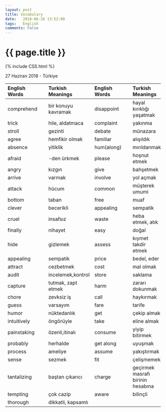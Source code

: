 ```yaml
---
layout: post
title: Vocabulary
date:   2018-06-26 13:52:00
tags:   English
comments: False
---
```


{{ page.title }}
================
{% include CSS.html %}

<p class="meta">27 Haziran 2018 - Türkiye</p>

| English Words |   | Turkish Meanings    | English Words |   | Turkish Meanings                  |
|:--------------|:--|:--------------------|:--------------|:--|:----------------------------------|
| comprehend    |   | bir konuyu kavramak | disappoint    |   | hayal kırıklığı yaşatmak          |
| trick         |   | hile, aldatmaca     | complaint     |   | yakınma                           |
| stroll        |   | gezinti             | debate        |   | münazara                          |
| agree         |   | hemfikir olmak      | familiar      |   | alışıldık                         |
| absence       |   | yitiklik            | hum(along)    |   | mırıldanmak                       |
| afraid        |   | -den ürkmek         | please        |   | hoşnut etmek                      |
| angry         |   | kızgın              | give          |   | bahşetmek                         |
| arrive        |   | varmak              | involve       |   | yol açmak                         |
| attack        |   | hücum               | common        |   | müşterek umumi                    |
| bottom        |   | taban               | free          |   | muaf                              |
| clever        |   | becerikli           | appealing     |   | sempatik                          |
| cruel         |   | insafsız            | waste         |   | heba etmek, atık                  |
| finally       |   | nihayet             | easy          |   | doğal                             |
| hide          |   | gizlemek            | assess        |   | kıymet takdir etmek               |
| appealing     |   | sempatik            | price         |   | bedel, eder                       |
| attract       |   | cezbetmek           | cost          |   | mal olmak                         |
| audit         |   | incelemek,kontrol   | store         |   | saklama                           |
| capture       |   | tutmak, zapt etmek  | harm          |   | zararı dokunmak                   |
| chore         |   | zevksiz iş          | call          |   | haykırmak                         |
| guess         |   | varsayım            | fare          |   | tarife                            |
| humor         |   | nüktedanlık         | get           |   | çekip almak                       |
| intuitively   |   | öngörüyle           | take          |   | eline almak                       |
| painstaking   |   | özenli,itinalı      | consume       |   | yiyip bitirmek                    |
| probably      |   | herhalde            | get along     |   | uyuşmak                           |
| process       |   | ameliye             | assume        |   | yakıştırmak                       |
| sense         |   | sezmek              | fit           |   | çelişmemek                        |
| tantalizing   |   | baştan çıkarıcı     | charge        |   | geçirmek masrafı birinin hesabına |
| tempting      |   | çok cazip           | aware         |   | bilinçli                          |
| thorough      |   | dikkatli, kapsamlı  |               |   |                                   |

~~~
~~~
